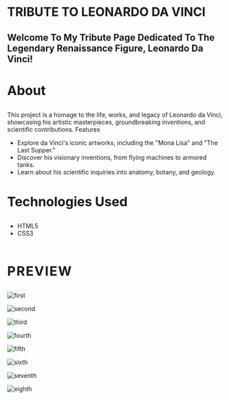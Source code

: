 <h1 style="text-transform: uppercase;">Tribute to Leonardo da Vinci </h1>

<h2 style="text-transform: capitalize;">Welcome to my tribute page dedicated to the legendary Renaissance figure, Leonardo da Vinci!</h2>

<h3 style="text-transform: capitalize; font-size:30px;">About</h3>

<p>This project is a homage to the life, works, and legacy of Leonardo da Vinci, showcasing his artistic masterpieces, groundbreaking inventions, and scientific contributions.
Features</p>

<ul>
    <li> Explore da Vinci's iconic artworks, including the "Mona Lisa" and "The Last Supper."</li>
    <li> Discover his visionary inventions, from flying machines to armored tanks.</li>
    <li> Learn about his scientific inquiries into anatomy, botany, and geology.</li>
</ul>

<h3 style="text-transform: capitalize; font-size:30px;">Technologies Used</h3>
<ul>
    <li>HTML5</li>
    <li>CSS3</li>
</ul>

<br>

<p style="text-transform: Uppercase; font-size:30px; font-weight:bold; letter-spacing:2px;">preview</p>

![first](https://github.com/RookieCoder666/Tribute-Page/assets/162013099/465694fb-e264-4b88-83ad-b828bc5aea0c)

![second](https://github.com/RookieCoder666/Tribute-Page/assets/162013099/5181ca4f-d2a7-4928-994e-17629a1cdc25)

![third](https://github.com/RookieCoder666/Tribute-Page/assets/162013099/be45dc71-8b95-437b-89d5-7b5c6f3900fd)

![fourth](https://github.com/RookieCoder666/Tribute-Page/assets/162013099/2337ad8c-903e-4fba-9fbf-a797ff8ef971)

![fifth](https://github.com/RookieCoder666/Tribute-Page/assets/162013099/58f56958-c5c3-46e1-bd9b-f3a948884ab6)

![sixth](https://github.com/RookieCoder666/Tribute-Page/assets/162013099/c498b310-2290-4d6e-904e-b45561784b2a)

![seventh](https://github.com/RookieCoder666/Tribute-Page/assets/162013099/aa7defa9-356a-4f45-a582-546840003068)

![eighth](https://github.com/RookieCoder666/Tribute-Page/assets/162013099/7842a53f-2485-4887-9a06-5a3de7e024bc)

